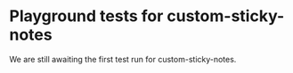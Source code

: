 # Playground tests for custom-sticky-notes
We are still awaiting the first test run for custom-sticky-notes.
